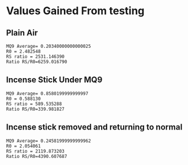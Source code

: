 # Values Gained From testing

## Plain Air

```
MQ9 Average= 0.20340000000000025
R0 = 2.482548
RS ratio = 2531.146390
Ratio RS/R0=6259.016790
```

## Incense Stick Under MQ9

```
MQ9 Average= 0.8580199999999997
R0 = 0.588130
RS ratio = 589.535288
Ratio RS/R0=339.981827
```

## Incense stick removed and returning to normal

```
MQ9 Average= 0.24581999999999962
R0 = 2.054061
RS ratio = 2119.873203
Ratio RS/R0=4390.607687
```
